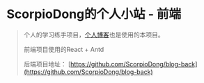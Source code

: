 # ScorpioDong的个人小站 - 前端

> 个人的学习练手项目，[个人博客](www.scorpiodong.cn)也是使用的本项目。
>
> 前端项目使用的React + Antd
>
> 后端项目地址： [https://github.com/ScorpioDong/blog-back](https://github.com/ScorpioDong/blog-back)

